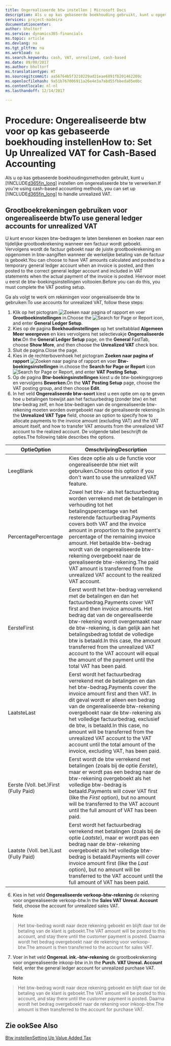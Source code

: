 ```yaml
---
title: Ongerealiseerde btw instellen | Microsoft Docs
description: Als u op kas gebaseerde boekhouding gebruikt, kunt u opgeven hoe ongerealiseerde btw voor verkopen en inkopen moet worden verwerkt.
services: project-madeira
documentationcenter: 
author: bholtorf
ms.service: dynamics365-financials
ms.topic: article
ms.devlang: na
ms.tgt_pltfrm: na
ms.workload: na
ms.search.keywords: cash, VAT, unrealized, cash-based
ms.date: 09/08/2017
ms.author: bholtorf
ms.translationtype: HT
ms.sourcegitcommit: aa56764b5f3210229ad21eae6891fb201462209c
ms.openlocfilehash: 9a51b767006911a26e4e3a7abd55fbbeda05e0bc
ms.contentlocale: nl-nl
ms.lasthandoff: 12/14/2017

---
```


# <a name="how-to-set-up-unrealized-vat-for-cash-based-accounting"></a><span data-ttu-id="078b2-103">Procedure: Ongerealiseerde btw voor op kas gebaseerde boekhouding instellen</span><span class="sxs-lookup"><span data-stu-id="078b2-103">How to: Set Up Unrealized VAT for Cash-Based Accounting</span></span>
<span data-ttu-id="078b2-104">Als u op kas gebaseerde boekhoudingsmethoden gebruikt, kunt u [!INCLUDE[d365fin_long](includes/d365fin_long_md.md)] instellen om ongerealiseerde btw te verwerken.</span><span class="sxs-lookup"><span data-stu-id="078b2-104">If you're using cash-based accounting methods, you can set up [!INCLUDE[d365fin_long](includes/d365fin_long_md.md)] to handle unrealized VAT.</span></span>

## <a name="to-use-general-ledger-accounts-for-unrealized-vat"></a><span data-ttu-id="078b2-105">Grootboekrekeningen gebruiken voor ongerealiseerde btw</span><span class="sxs-lookup"><span data-stu-id="078b2-105">To use general ledger accounts for unrealized VAT</span></span>
<span data-ttu-id="078b2-106">U kunt ervoor kiezen btw-bedragen te laten berekenen en boeken naar een tijdelijke grootboekrekening wanneer een factuur wordt geboekt. Vervolgens wordt de factuur geboekt naar de juiste grootboekrekening en opgenomen in btw-aangiften wanneer de werkelijke betaling van de factuur is geboekt.</span><span class="sxs-lookup"><span data-stu-id="078b2-106">You can choose to have VAT amounts calculated and posted to a temporary general ledger account when an invoice is posted, and then posted to the correct general ledger account and included in VAT statements when the actual payment of the invoice is posted.</span></span> <span data-ttu-id="078b2-107">Hiervoor moet u eerst de btw-boekingsinstellingen voltooien.</span><span class="sxs-lookup"><span data-stu-id="078b2-107">Before you can do this, you must complete the VAT posting setup.</span></span>

<span data-ttu-id="078b2-108">Ga als volgt te werk om rekeningen voor ongerealiseerde btw te gebruiken:</span><span class="sxs-lookup"><span data-stu-id="078b2-108">To use accounts for unrealized VAT, follow these steps:</span></span>
1. <span data-ttu-id="078b2-109">Klik op het pictogram ![Zoeken naar pagina of rapport](media/ui-search/search_small.png "pictogram Zoeken naar pagina of rapport") en voer **Grootboekinstellingen** in.</span><span class="sxs-lookup"><span data-stu-id="078b2-109">Choose the ![Search for Page or Report](media/ui-search/search_small.png "Search for Page or Report icon") icon, and enter **General Ledger Setup**.</span></span> 
2. <span data-ttu-id="078b2-110">Kies op de pagina **Boekhoudinstellingen** op het sneltabblad **Algemeen** **Meer weergeven** en kies vervolgens het selectievakje **Ongerealiseerde btw**.</span><span class="sxs-lookup"><span data-stu-id="078b2-110">On the **General Ledger Setup** page, on the **General** FastTab, choose **Show More**, and then choose the **Unrealized VAT** check box.</span></span>
3. <span data-ttu-id="078b2-111">Sluit de pagina.</span><span class="sxs-lookup"><span data-stu-id="078b2-111">Close the page.</span></span>
4. <span data-ttu-id="078b2-112">Kies in de rechterbovenhoek het pictogram **Zoeken naar pagina of rapport** ![Zoeken naar pagina of rapport](media/ui-search/search_small.png "Pictogram Zoeken naar pagina of rapport") en voer **Btw-boekingsinstellingen** in.</span><span class="sxs-lookup"><span data-stu-id="078b2-112">choose the **Search for Page or Report** icon ![Search for Page or Report](media/ui-search/search_small.png "Search for Page or Report icon"), and enter **VAT Posting Setup**.</span></span> 
5. <span data-ttu-id="078b2-113">Op de pagina **Btw-boekingsinstellingen** kiest u de btw-boekingsgroep en vervolgens **Bewerken**.</span><span class="sxs-lookup"><span data-stu-id="078b2-113">On the **VAT Posting Setup** page, choose the VAT posting group, and then choose **Edit**.</span></span> 
6. <span data-ttu-id="078b2-114">In het veld **Ongerealiseerde btw-soort** kiest u een optie om op te geven hoe u betalingen toewijst aan het factuurbedrag (zonder btw) en het btw-bedrag zelf, en hoe btw-bedragen van de ongerealiseerde btw-rekening moeten worden overgeboekt naar de gerealiseerde rekening.</span><span class="sxs-lookup"><span data-stu-id="078b2-114">In the **Unrealized VAT Type** field, choose an option to specify how to allocate payments to the invoice amount (excluding VAT) and the VAT amount itself, and how to transfer VAT amounts from the unrealized VAT account to the realized account.</span></span> <span data-ttu-id="078b2-115">De volgende tabel beschrijft de opties.</span><span class="sxs-lookup"><span data-stu-id="078b2-115">The following table describes the options.</span></span>

| <span data-ttu-id="078b2-116">Optie</span><span class="sxs-lookup"><span data-stu-id="078b2-116">Option</span></span> | <span data-ttu-id="078b2-117">Omschrijving</span><span class="sxs-lookup"><span data-stu-id="078b2-117">Description</span></span> |
| --- | --- |
| <span data-ttu-id="078b2-118">Leeg</span><span class="sxs-lookup"><span data-stu-id="078b2-118">Blank</span></span> | <span data-ttu-id="078b2-119">Kies deze optie als u de functie voor ongerealiseerde btw niet wilt gebruiken.</span><span class="sxs-lookup"><span data-stu-id="078b2-119">Choose this option if you don't want to use the unrealized VAT feature.</span></span> |
| <span data-ttu-id="078b2-120">Percentage</span><span class="sxs-lookup"><span data-stu-id="078b2-120">Percentage</span></span> | <span data-ttu-id="078b2-121">Zowel het btw- als het factuurbedrag worden verrekend met de betalingen in verhouding tot het betalingspercentage van het resterende factuurbedrag.</span><span class="sxs-lookup"><span data-stu-id="078b2-121">Payments covers both VAT and the invoice amount in proportion to the payment's percentage of the remaining invoice amount.</span></span> <span data-ttu-id="078b2-122">Het betaalde btw-bedrag wordt van de ongerealiseerde btw-rekening overgeboekt naar de gerealiseerde btw-rekening.</span><span class="sxs-lookup"><span data-stu-id="078b2-122">The paid VAT amount is transferred from the unrealized VAT account to the realized VAT account.</span></span> |
| <span data-ttu-id="078b2-123">Eerste</span><span class="sxs-lookup"><span data-stu-id="078b2-123">First</span></span> | <span data-ttu-id="078b2-124">Eerst wordt het btw-bedrag verrekend met de betalingen en dan het factuurbedrag.</span><span class="sxs-lookup"><span data-stu-id="078b2-124">Payments cover VAT first and then invoice amounts.</span></span> <span data-ttu-id="078b2-125">Het bedrag dat van de ongerealiseerde btw-rekening wordt overgemaakt naar de btw-rekening, is dan gelijk aan het betalingsbedrag totdat de volledige btw is betaald.</span><span class="sxs-lookup"><span data-stu-id="078b2-125">In this case, the amount transferred from the unrealized VAT account to the VAT account will equal the amount of the payment until the total VAT has been paid.</span></span> |
| <span data-ttu-id="078b2-126">Laatste</span><span class="sxs-lookup"><span data-stu-id="078b2-126">Last</span></span> | <span data-ttu-id="078b2-127">Eerst wordt het factuurbedrag verrekend met de betalingen en dan het btw-bedrag.</span><span class="sxs-lookup"><span data-stu-id="078b2-127">Payments cover the invoice amount first and then VAT.</span></span> <span data-ttu-id="078b2-128">In dit geval wordt er alleen een bedrag van de ongerealiseerde btw-rekening overgeboekt naar de btw-rekening als het volledige factuurbedrag, exclusief de btw, is betaald.</span><span class="sxs-lookup"><span data-stu-id="078b2-128">In this case, no amount will be transferred from the unrealized VAT account to the VAT account until the total amount of the invoice, excluding VAT, has been paid.</span></span> |
| <span data-ttu-id="078b2-129">Eerste (Voll. bet.)</span><span class="sxs-lookup"><span data-stu-id="078b2-129">First (Fully Paid)</span></span> | <span data-ttu-id="078b2-130">Eerst wordt de btw verrekend met betalingen (zoals bij de optie _Eerste_), maar er wordt pas een bedrag naar de btw-rekening overgeboekt als het volledige btw-bedrag is betaald.</span><span class="sxs-lookup"><span data-stu-id="078b2-130">Payments will cover VAT first (like the _First_ option), but no amount will be transferred to the VAT account until the full amount of VAT has been paid.</span></span> |
| <span data-ttu-id="078b2-131">Laatste (Voll. bet.)</span><span class="sxs-lookup"><span data-stu-id="078b2-131">Last (Fully Paid)</span></span> | <span data-ttu-id="078b2-132">Eerst wordt het factuurbedrag verrekend met betalingen (zoals bij de optie _Laatste_), maar er wordt pas een bedrag naar de btw-rekening overgeboekt als het volledige btw-bedrag is betaald.</span><span class="sxs-lookup"><span data-stu-id="078b2-132">Payments will cover invoice amount first (like the _Last_ option), but no amount will be transferred to the VAT account until the full amount of VAT has been paid.</span></span> |

6. <span data-ttu-id="078b2-133">Kies in het veld **Ongerealiseerde verkoop-btw-rekening** de rekening voor ongerealiseerde verkoop-btw.</span><span class="sxs-lookup"><span data-stu-id="078b2-133">In the **Sales VAT Unreal. Account** field, choose the account for unrealized sales VAT.</span></span>

    > [!NOTE]  
>   <span data-ttu-id="078b2-134">Het btw-bedrag wordt naar deze rekening geboekt en blijft daar tot de betaling van de klant is geboekt.</span><span class="sxs-lookup"><span data-stu-id="078b2-134">The VAT amount will be posted to this account, and stay there until the customer payment is posted.</span></span> <span data-ttu-id="078b2-135">Daarna wordt het bedrag overgeboekt naar de rekening voor verkoop-btw.</span><span class="sxs-lookup"><span data-stu-id="078b2-135">The amount is then transferred to the account for sales VAT.</span></span>
7. <span data-ttu-id="078b2-136">Voer in het veld **Ongereal. ink.-btw-rekening** de grootboekrekening voor ongerealiseerde inkoop-btw in.</span><span class="sxs-lookup"><span data-stu-id="078b2-136">In the **Purch. VAT Unreal. Account** field, enter the general ledger account for unrealized purchase VAT.</span></span>

    > [!NOTE]  
>   <span data-ttu-id="078b2-137">Het btw-bedrag wordt naar deze rekening geboekt en blijft daar tot de betaling van de klant is geboekt.</span><span class="sxs-lookup"><span data-stu-id="078b2-137">The VAT amount will be posted to this account, and stay there until the customer payment is posted.</span></span> <span data-ttu-id="078b2-138">Daarna wordt het bedrag overgeboekt naar de rekening voor inkoop-btw.</span><span class="sxs-lookup"><span data-stu-id="078b2-138">The amount is then transferred to the account for purchase VAT.</span></span>

## <a name="see-also"></a><span data-ttu-id="078b2-139">Zie ook</span><span class="sxs-lookup"><span data-stu-id="078b2-139">See Also</span></span>
[<span data-ttu-id="078b2-140">Btw instellen</span><span class="sxs-lookup"><span data-stu-id="078b2-140">Setting Up Value Added Tax</span></span>](finance-setup-vat.md)
